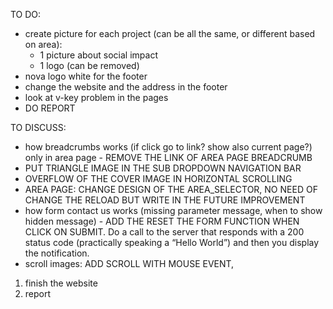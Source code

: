 TO DO:
- create picture for each project (can be all the same, or different based on area):
    - 1 picture about social impact
    - 1 logo (can be removed)
- nova logo white for the footer
- change the website and the address in the footer
- look at v-key problem in the pages
- DO REPORT

TO DISCUSS:
- how breadcrumbs works (if click go to link? show also current page?) only in area page - REMOVE THE LINK OF AREA PAGE BREADCRUMB
- PUT TRIANGLE IMAGE IN THE SUB DROPDOWN NAVIGATION BAR
- OVERFLOW OF THE COVER IMAGE IN HORIZONTAL SCROLLING
- AREA PAGE: CHANGE DESIGN OF THE AREA_SELECTOR, NO NEED OF CHANGE THE RELOAD BUT WRITE IN THE FUTURE IMPROVEMENT
- how form contact us works (missing parameter message, when to show hidden message) - ADD THE RESET THE FORM FUNCTION WHEN CLICK ON SUBMIT. Do a call to the server that responds with a 
200 status code (practically speaking a “Hello World”) and then you display the notification.
- scroll images: ADD SCROLL WITH MOUSE EVENT, 

1) finish the website
2) report